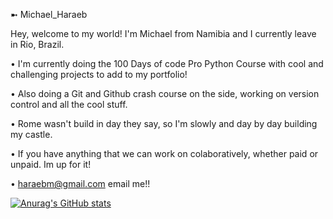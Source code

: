 ➼ Michael_Haraeb

Hey, welcome to my world! I'm Michael from Namibia and I currently leave in Rio, Brazil.


• I'm currently doing the 100 Days of code Pro Python Course with cool and challenging projects to add to my portfolio!


• Also doing a Git and Github crash course on the side, working on version control and all the cool stuff.


• Rome wasn't build in day they say, so I'm slowly and day by day building my castle.


• If you have anything that we can work on colaboratively, whether paid or unpaid. Im up for it!


• haraebm@gmail.com email me!!


[![Anurag's GitHub stats](https://github-readme-stats.vercel.app/api?username=PetosPy)](https://github.com/anuraghazra/github-readme-stats)
